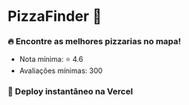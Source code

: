 # PizzaFinder 🍕

### 🔥 Encontre as melhores pizzarias no mapa!
- Nota mínima: ⭐ 4.6
- Avaliações mínimas: 300

### 🚀 Deploy instantâneo na Vercel
